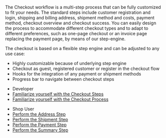 The Checkout workflow is a multi-step process that can be fully customized to fit your needs. The standard steps include customer registration and login, shipping and billing address, shipment method and costs, payment method, checkout overview and checkout success. You can easily design the process to accommodate different checkout types and to adapt to different preferences, such as one-page checkout or an invoice page replacing the payment page, by means of our step-engine.

The checkout is based on a flexible step engine and can be adjusted to any use case:

* Highly customizable because of underlying step engine
* Checkout as guest, registered customer or register in the checkout flow
* Hooks for the integration of any payment or shipment methods
* Progress bar to navigate between checkout steps

<div class="mr-container">
    <div class="mr-list-container">
        <!-- col1 -->
        <div class="mr-col">
            <ul class="mr-list mr-list-green">
                <li class="mr-title">Developer</li>
                <li><a href="https://documentation.spryker.com/v2/docs/checkout-steps-201903" class="mr-link">Familiarize yourself with the Checkout Steps</a></li>
                <li><a href="https://documentation.spryker.com/v2/docs/checkout-process-201903" class="mr-link">Familiarize yourself with the Checkout Process</a></li>  
            </ul>
        </div>
        <!-- col3 -->
        <div class="mr-col">
            <ul class="mr-list mr-list-red">
                <li class="mr-title">Shop User</li>
                <li><a href="https://documentation.spryker.com/v4/docs/address-step-shop-guide-201911" class="mr-link">Perform the Address Step</a></li>
                <li><a href="https://documentation.spryker.com/v4/docs/shipment-step-shop-guide-201911" class="mr-link">Perform the Shipment Step</a></li>
                <li><a href="payment-step-shop-guide-201911" class="mr-link">Perform the Payment Step</a></li>
                 <li><a href="https://documentation.spryker.com/v4/docs/summary-step-shop-guide-201911" class="mr-link">Perform the Summary Step</a></li>
            </ul>
        </div>
    </div>
</div>
